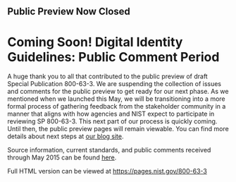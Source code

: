 ## Public Preview Now Closed  

# Coming Soon! Digital Identity Guidelines: Public Comment Period  

A huge thank you to all that contributed to the public preview of draft Special Publication 800-63-3. We are suspending the collection of issues and comments for the public preview to get ready for our next phase. As we mentioned when we launched this May, we will be transitioning into a more formal process of gathering feedback from the stakeholder community in a manner that aligns with how agencies and NIST expect to participate in reviewing SP 800-63-3.  This next part of our process is quickly coming.  Until then, the public preview pages will remain viewable.  You can find more details about next steps at [our blog site](http://trustedidentities.blogs.govdelivery.com/2016/09/20/many-thanks-for-a-successful-800-63-3-public-preview/).

Source information, current standards, and public comments received through May 2015 can be found [here](http://csrc.nist.gov/groups/ST/eauthentication/sp800-63-2_call-comments.html).
 
Full HTML version can be viewed at https://pages.nist.gov/800-63-3


